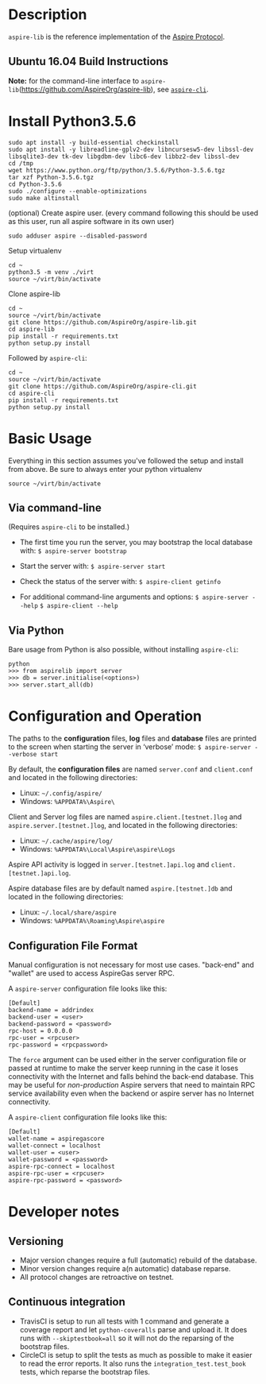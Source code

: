 # Description
`aspire-lib` is the reference implementation of the [Aspire Protocol](https://aspirecrypto.com).

Ubuntu 16.04 Build Instructions
-------------------
**Note:** for the command-line interface to `aspire-lib`(https://github.com/AspireOrg/aspire-lib), see [`aspire-cli`](https://github.com/AspireOrg/aspire-cli).

Install Python3.5.6
=======
```
sudo apt install -y build-essential checkinstall
sudo apt install -y libreadline-gplv2-dev libncursesw5-dev libssl-dev libsqlite3-dev tk-dev libgdbm-dev libc6-dev libbz2-dev libssl-dev
cd /tmp
wget https://www.python.org/ftp/python/3.5.6/Python-3.5.6.tgz
tar xzf Python-3.5.6.tgz
cd Python-3.5.6
sudo ./configure --enable-optimizations
sudo make altinstall
```

(optional) Create aspire user. (every command following this should be used as this user, run all aspire software in its own user)
```
sudo adduser aspire --disabled-password
```

Setup virtualenv
```
cd ~
python3.5 -m venv ./virt
source ~/virt/bin/activate
```

Clone aspire-lib
```
cd ~
source ~/virt/bin/activate
git clone https://github.com/AspireOrg/aspire-lib.git
cd aspire-lib
pip install -r requirements.txt
python setup.py install
```

Followed by `aspire-cli`:
```
cd ~
source ~/virt/bin/activate
git clone https://github.com/AspireOrg/aspire-cli.git
cd aspire-cli
pip install -r requirements.txt
python setup.py install
```

# Basic Usage

Everything in this section assumes you've followed the setup and install from above. Be sure to always enter your python virtualenv
```
source ~/virt/bin/activate
```

## Via command-line 

(Requires `aspire-cli` to be installed.)

* The first time you run the server, you may bootstrap the local database with:
	`$ aspire-server bootstrap`

* Start the server with:
	`$ aspire-server start`

* Check the status of the server with:
	`$ aspire-client getinfo`

* For additional command-line arguments and options:
	`$ aspire-server --help`
	`$ aspire-client --help`

## Via Python

Bare usage from Python is also possible, without installing `aspire-cli`:

```
python
>>> from aspirelib import server
>>> db = server.initialise(<options>)
>>> server.start_all(db)
```

# Configuration and Operation

The paths to the **configuration** files, **log** files and **database** files are printed to the screen when starting the server in ‘verbose’ mode:
	`$ aspire-server --verbose start`

By default, the **configuration files** are named `server.conf` and `client.conf` and located in the following directories:

* Linux: `~/.config/aspire/`
* Windows: `%APPDATA%\Aspire\`

Client and Server log files are named `aspire.client.[testnet.]log` and `aspire.server.[testnet.]log`, and located in the following directories:

* Linux: `~/.cache/aspire/log/`
* Windows: `%APPDATA%\Local\Aspire\aspire\Logs`

Aspire API activity is logged in `server.[testnet.]api.log` and `client.[testnet.]api.log`.

Aspire database files are by default named `aspire.[testnet.]db` and located in the following directories:

* Linux: `~/.local/share/aspire`
* Windows: `%APPDATA%\Roaming\Aspire\aspire`

## Configuration File Format

Manual configuration is not necessary for most use cases. "back-end" and "wallet" are used to access AspireGas server RPC.

A `aspire-server` configuration file looks like this:

	[Default]
	backend-name = addrindex
	backend-user = <user>
	backend-password = <password>
	rpc-host = 0.0.0.0
	rpc-user = <rpcuser>
	rpc-password = <rpcpassword>

The ``force`` argument can be used either in the server configuration file or passed at runtime to make the server keep running in the case it loses connectivity with the Internet and falls behind the back-end database. This may be useful for *non-production* Aspire servers that need to maintain RPC service availability even when the backend or aspire server has no Internet connectivity.

A `aspire-client` configuration file looks like this:

	[Default]
	wallet-name = aspiregascore
	wallet-connect = localhost
	wallet-user = <user>
	wallet-password = <password>
	aspire-rpc-connect = localhost
	aspire-rpc-user = <rpcuser>
	aspire-rpc-password = <password>


# Developer notes

## Versioning

* Major version changes require a full (automatic) rebuild of the database.
* Minor version changes require a(n automatic) database reparse.
* All protocol changes are retroactive on testnet.

## Continuous integration
 - TravisCI is setup to run all tests with 1 command and generate a coverage report and let `python-coveralls` parse and upload it.
   It does runs with `--skiptestbook=all` so it will not do the reparsing of the bootstrap files.
 - CircleCI is setup to split the tests as much as possible to make it easier to read the error reports.
   It also runs the `integration_test.test_book` tests, which reparse the bootstrap files.
